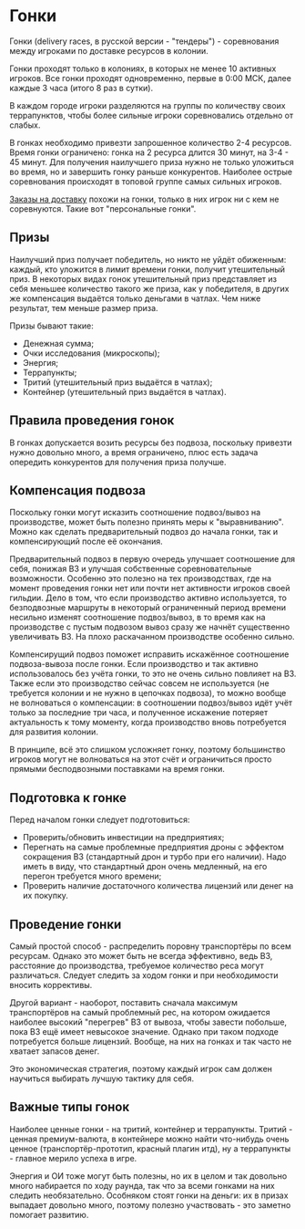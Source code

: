 # Гонки

Гонки (delivery races, в русской версии - "тендеры") - соревнования между игроками по доставке ресурсов в колонии.

Гонки проходят только в колониях, в которых не менее 10 активных игроков. Все гонки проходят одновременно,
первые в 0:00 МСК, далее каждые 3 часа (итого 8 раз в сутки).

В каждом городе игроки разделяются на группы по количеству своих террапунктов, чтобы более сильные игроки
соревновались отдельно от слабых.

В гонках необходимо привезти запрошенное количество 2-4 ресурсов. Время гонки ограничено: гонка на 2 ресурса
длится 30 минут, на 3-4 - 45 минут. Для получения наилучшего приза нужно не только уложиться во время, но и
завершить гонку раньше конкурентов. Наиболее острые соревнования происходят в топовой группе самых сильных
игроков.

[Заказы на доставку](personal.md) похожи на гонки, только в них игрок ни с кем не соревнуются. Такие вот
"персональные гонки".

## Призы

Наилучший приз получает победитель, но никто не уйдёт обиженным: каждый, кто уложится в лимит времени гонки,
получит утешительный приз. В некоторых видах гонок утешительный приз представляет из себя меньшее количество
такого же приза, как у победителя, в других же компенсация выдаётся только деньгами в чатлах. Чем ниже
результат, тем меньше размер приза.

Призы бывают такие:

- Денежная сумма;
- Очки исследования (микроскопы);
- Энергия;
- Террапункты;
- Тритий (утешительный приз выдаётся в чатлах);
- Контейнер (утешительный приз выдаётся в чатлах).

## Правила проведения гонок

В гонках допускается возить ресурсы без подвоза, поскольку привезти нужно довольно много, а время ограничено,
плюс есть задача опередить конкурентов для получения приза получше.

## Компенсация подвоза

Поскольку гонки могут исказить соотношение подвоз/вывоз на производстве, может быть полезно принять меры к
"выравниванию". Можно как сделать предварительный подвоз до начала гонки, так и компенсирующий после её
окончания.

Предварительный подвоз в первую очередь улучшает соотношение для себя, понижая ВЗ и улучшая собственные
соревновательные возможности. Особенно это полезно на тех производствах, где на момент проведения гонки
нет или почти нет активности игроков своей гильдии. Дело в том, что если производство активно используется,
то безподвозные маршруты в некоторый ограниченный период времени несильно изменят соотношение подвоз/вывоз,
в то время как на производстве с пустым подвозом вывоз сразу же начнёт существенно увеличивать ВЗ. На плохо
раскачанном производстве особенно сильно.

Компенсирущий подвоз поможет исправить искажённое соотношение подвоза-вывоза после гонки. Если производство
и так активно использовалось без учёта гонки, то это не очень сильно повлияет на ВЗ. Также если это
производство сейчас совсем не используется (не требуется колонии и не нужно в цепочках подвоза), то можно
вообще не волноваться о компенсации: в соотношении подвоз/вывоз идёт учёт только за последние три часа,
и полученное искажение потеряет актуальность к тому моменту, когда производство вновь потребуется для
развития колонии.

В принципе, всё это слишком усложняет гонку, поэтому большинство игроков могут не волноваться на этот счёт
и ограничиться просто прямыми бесподвозными поставками на время гонки.

## Подготовка к гонке

Перед началом гонки следует подготовиться:

- Проверить/обновить инвестиции на предприятиях;
- Перегнать на самые проблемные предприятия дроны с эффектом сокращения ВЗ (стандартный дрон и турбо при
его наличии). Надо иметь в виду, что стандартный дрон очень медленный, на его перегон требуется много времени;
- Проверить наличие достаточного количества лицензий или денег на их покупку.

## Проведение гонки

Самый простой способ - распределить поровну транспортёры по всем ресурсам. Однако это может быть не всегда
эффективно, ведь ВЗ, расстояние до производства, требуемое количество реса могут различаться. Следует
следить за ходом гонки и при необходимости вносить коррективы.

Другой вариант - наоборот, поставить сначала максимум транспортёров на самый проблемный рес, на котором
ожидается наиболее высокий "перегрев" ВЗ от вывоза, чтобы завести побольше, пока ВЗ ещё имеет невысокое
значение. Однако при таком подходе потребуется больше лицензий. Вообще, на них на гонках и так часто не
хватает запасов денег.

Это экономическая стратегия, поэтому каждый игрок сам должен научиться выбирать лучшую тактику для себя.

## Важные типы гонок

Наиболее ценные гонки - на тритий, контейнер и террапункты. Тритий - ценная премиум-валюта, в контейнере
можно найти что-нибудь очень ценное (транспортёр-прототип, красный плагин итд), ну а террапункты - главное
мерило успеха в игре.

Энергия и ОИ тоже могут быть полезны, но их в целом и так довольно много набирается по ходу раунда, так что
за всеми гонками на них следить необязательно. Особняком стоят гонки на деньги: их в призах выпадает довольно
много, поэтому полезно участвовать - это заметно помогает развитию.
